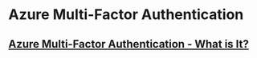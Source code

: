 # Azure Multi-Factor Authentication
## [Azure Multi-Factor Authentication - What is It?](multi-factor-authentication.md)